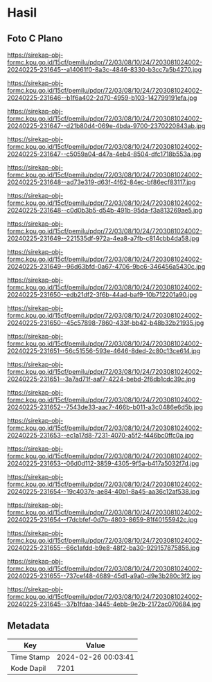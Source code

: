 # Hasil

## Foto C Plano

https://sirekap-obj-formc.kpu.go.id/15cf/pemilu/pdpr/72/03/08/10/24/7203081024002-20240225-231645--a14061f0-8a3c-4846-8330-b3cc7a5b4270.jpg

https://sirekap-obj-formc.kpu.go.id/15cf/pemilu/pdpr/72/03/08/10/24/7203081024002-20240225-231646--b1f6a402-2d70-4959-b103-142799191efa.jpg

https://sirekap-obj-formc.kpu.go.id/15cf/pemilu/pdpr/72/03/08/10/24/7203081024002-20240225-231647--d21b80d4-069e-4bda-9700-2370220843ab.jpg

https://sirekap-obj-formc.kpu.go.id/15cf/pemilu/pdpr/72/03/08/10/24/7203081024002-20240225-231647--c5059a04-d47a-4eb4-8504-dfc1718b553a.jpg

https://sirekap-obj-formc.kpu.go.id/15cf/pemilu/pdpr/72/03/08/10/24/7203081024002-20240225-231648--ad73e319-d63f-4f62-84ec-bf86ecf83117.jpg

https://sirekap-obj-formc.kpu.go.id/15cf/pemilu/pdpr/72/03/08/10/24/7203081024002-20240225-231648--c0d0b3b5-d54b-491b-95da-f3a813269ae5.jpg

https://sirekap-obj-formc.kpu.go.id/15cf/pemilu/pdpr/72/03/08/10/24/7203081024002-20240225-231649--221535df-972a-4ea8-a7fb-c814cbb4da58.jpg

https://sirekap-obj-formc.kpu.go.id/15cf/pemilu/pdpr/72/03/08/10/24/7203081024002-20240225-231649--96d63bfd-0a67-4706-9bc6-346456a5430c.jpg

https://sirekap-obj-formc.kpu.go.id/15cf/pemilu/pdpr/72/03/08/10/24/7203081024002-20240225-231650--edb21df2-3f6b-44ad-baf9-10b712201a90.jpg

https://sirekap-obj-formc.kpu.go.id/15cf/pemilu/pdpr/72/03/08/10/24/7203081024002-20240225-231650--45c57898-7860-433f-bb42-b48b32b21935.jpg

https://sirekap-obj-formc.kpu.go.id/15cf/pemilu/pdpr/72/03/08/10/24/7203081024002-20240225-231651--56c51556-593e-4646-8ded-2c80c13ce614.jpg

https://sirekap-obj-formc.kpu.go.id/15cf/pemilu/pdpr/72/03/08/10/24/7203081024002-20240225-231651--3a7ad71f-aaf7-4224-bebd-2f6db1cdc39c.jpg

https://sirekap-obj-formc.kpu.go.id/15cf/pemilu/pdpr/72/03/08/10/24/7203081024002-20240225-231652--7543de33-aac7-466b-b011-a3c0486e6d5b.jpg

https://sirekap-obj-formc.kpu.go.id/15cf/pemilu/pdpr/72/03/08/10/24/7203081024002-20240225-231653--ec1a17d8-7231-4070-a5f2-f446bc0ffc0a.jpg

https://sirekap-obj-formc.kpu.go.id/15cf/pemilu/pdpr/72/03/08/10/24/7203081024002-20240225-231653--06d0d112-3859-4305-9f5a-b417a5032f7d.jpg

https://sirekap-obj-formc.kpu.go.id/15cf/pemilu/pdpr/72/03/08/10/24/7203081024002-20240225-231654--19c4037e-ae84-40b1-8a45-aa36c12af538.jpg

https://sirekap-obj-formc.kpu.go.id/15cf/pemilu/pdpr/72/03/08/10/24/7203081024002-20240225-231654--f7dcbfef-0d7b-4803-8659-81f40155942c.jpg

https://sirekap-obj-formc.kpu.go.id/15cf/pemilu/pdpr/72/03/08/10/24/7203081024002-20240225-231655--66c1afdd-b9e8-48f2-ba30-929157875856.jpg

https://sirekap-obj-formc.kpu.go.id/15cf/pemilu/pdpr/72/03/08/10/24/7203081024002-20240225-231655--737cef48-4689-45d1-a9a0-d9e3b280c3f2.jpg

https://sirekap-obj-formc.kpu.go.id/15cf/pemilu/pdpr/72/03/08/10/24/7203081024002-20240225-231645--37b1fdaa-3445-4ebb-9e2b-2172ac070684.jpg


## Metadata

| Key        | Value               |
| ---------- | ------------------- |
| Time Stamp | 2024-02-26 00:03:41 |
| Kode Dapil | 7201                |



